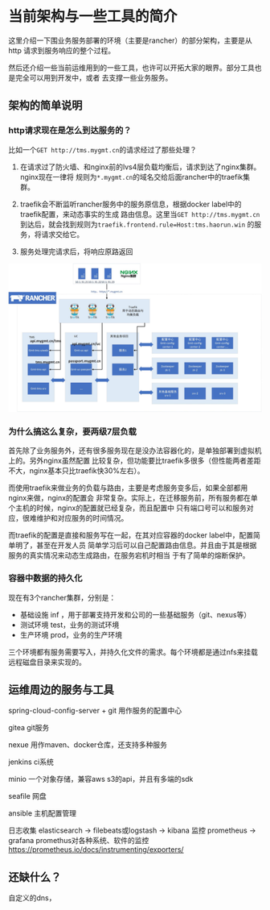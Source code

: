 # 当前架构与一些工具的简介

这里介绍一下围业务服务部署的环境（主要是rancher）的部分架构，主要是从http 请求到服务响应的整个过程。

然后还介绍一些当前运维用到的一些工具，也许可以开拓大家的眼界。部分工具也是完全可以用到开发中，或者
去支撑一些业务服务。

## 架构的简单说明

### http请求现在是怎么到达服务的？

比如一个`GET http://tms.mygmt.cn`的请求经过了那些处理？

1. 在请求过了防火墙、和nginx前的lvs4层负载均衡后，请求到达了nginx集群。nginx现在一律将
规则为`*.mygmt.cn`的域名交给后面rancher中的traefik集群。

2. traefik会不断监听rancher服务中的服务原信息，根据docker label中的traefik配置，来动态事实的生成
路由信息。这里当`GET http://tms.mygmt.cn`到达后，就会找到规则为`traefik.frontend.rule=Host:tms.haorun.win`
的服务，将请求交给它。

3. 服务处理完请求后，将响应原路返回

![新架构说明](imgs/新架构说明.jpg)


### 为什么搞这么复杂，要两级7层负载

首先除了业务服务外，还有很多服务现在是没办法容器化的，是单独部署到虚拟机上的。另外nginx虽然配置
比较复杂，但功能要比traefik多很多（但性能两者差距不大，nginx基本只比traefik快30%左右）。

而使用traefik来做业务的负载与路由，主要是考虑服务变多后，如果全部都用nginx来做，nginx的配置会
非常复杂。实际上，在迁移服务前，所有服务都在单个主机的时候，nginx的配置就已经复杂，而且配置中
只有端口号可以和服务对应，很难维护和对应服务的时间情况。

而traefik的配置是直接和服务写在一起，在其对应容器的docker label中，配置简单明了，甚至在开发人员
简单学习后可以自己配置路由信息。并且由于其是根据服务的真实情况来动态生成路由，在服务宕机时相当
于有了简单的熔断保护。


### 容器中数据的持久化

现在有3个rancher集群，分别是：
- 基础设施 inf ，用于部署支持开发和公司的一些基础服务（git、nexus等）
- 测试环境 test，业务的测试环境
- 生产环境 prod，业务的生产环境

三个环境都有服务需要写入，并持久化文件的需求。每个环境都是通过nfs来挂载远程磁盘目录来实现的。




## 运维周边的服务与工具



spring-cloud-config-server + git 用作服务的配置中心

gitea git服务

nexue 用作maven、docker仓库，还支持多种服务

jenkins ci系统

minio 一个对象存储，兼容aws s3的api，并且有多端的sdk

seafile 网盘

ansible 主机配置管理



日志收集 elasticsearch -> filebeats或logstash -> kibana
监控 prometheus -> grafana
promethus对各种系统、软件的监控 https://prometheus.io/docs/instrumenting/exporters/

## 还缺什么？

自定义的dns，